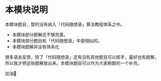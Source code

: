 

# 本模块说明 

本模块题目，暂时没有纳入「代码随想录」算法教程体系之中。 

* 本模块部分题解还不够完善。 
* 本模块部分题目和「代码随想录」中是相似的。 
* 本模块题解并没有体系化

很多录友反馈，除了「代码随想录」还有没有其他题目可以练手，最好也有题解，所以我才把这些题解放出来。本模块题目可以作为大家刷题的一个补充。 

加油💪 


<!-- <Valine></Valine> -->

